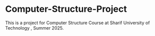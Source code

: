 # Computer-Structure-Project
This is a project  for Computer Structure Course at Sharif University of Technology , Summer 2025.
